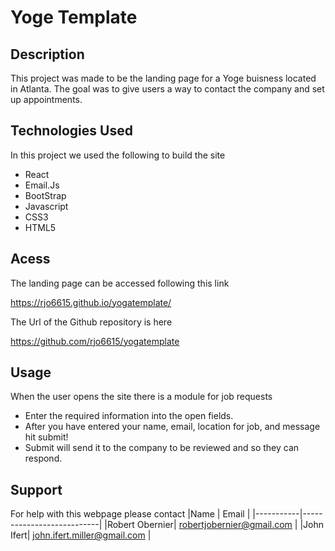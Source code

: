 # Yoge Template

## Description

This project was made to be the landing page for a Yoge buisness located in Atlanta. 
The goal was to give users a way to contact the company and set up appointments.

## Technologies Used

In this project we used the following to build the site
 - React
 - Email.Js
 - BootStrap
 - Javascript
 - CSS3
 - HTML5

## Acess

The landing page can be accessed following this link

https://rjo6615.github.io/yogatemplate/

The Url of the Github repository is here

https://github.com/rjo6615/yogatemplate

## Usage
When the user opens the site there is a module for job requests
 - Enter the required information into the open fields.
 - After you have entered your name, email, location for job, and message hit submit!
 - Submit will send it to the company to be reviewed and so they can respond.

## Support
For help with this webpage please contact
|Name | Email |
|-----------|---------------------------|
|Robert Obernier| robertjobernier@gmail.com |
|John Ifert| john.ifert.miller@gmail.com |